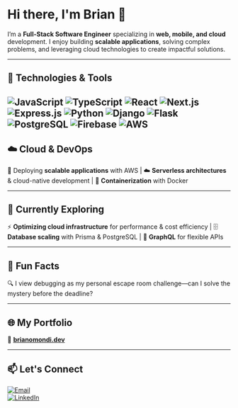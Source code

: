 # Hi there, I'm Brian 👋  

I’m a **Full-Stack Software Engineer** specializing in **web, mobile, and cloud** development. I enjoy building **scalable applications**, solving complex problems, and leveraging cloud technologies to create impactful solutions.  

---
## 🚀 Technologies & Tools

![JavaScript](https://img.shields.io/badge/-JavaScript-F7DF1E?style=flat-square&logo=javascript&logoColor=black)
![TypeScript](https://img.shields.io/badge/-TypeScript-007ACC?style=flat-square&logo=typescript&logoColor=white)
![React](https://img.shields.io/badge/-React-61DAFB?style=flat-square&logo=react&logoColor=black)
![Next.js](https://img.shields.io/badge/-Next.js-000000?style=flat-square&logo=next.js&logoColor=white)
![Express.js](https://img.shields.io/badge/-Express.js-000000?style=flat-square&logo=express&logoColor=white)
![Python](https://img.shields.io/badge/-Python-3776AB?style=flat-square&logo=python&logoColor=white)
![Django](https://img.shields.io/badge/-Django-092E20?style=flat-square&logo=django&logoColor=white)
![Flask](https://img.shields.io/badge/-Flask-000000?style=flat-square&logo=flask&logoColor=white)
![PostgreSQL](https://img.shields.io/badge/-PostgreSQL-4169E1?style=flat-square&logo=postgresql&logoColor=white)
![Firebase](https://img.shields.io/badge/-Firebase-FFCA28?style=flat-square&logo=firebase&logoColor=black)
![AWS](https://img.shields.io/badge/-AWS-232F3E?style=flat-square&logo=amazon-aws&logoColor=white)  
---

## ☁️ Cloud & DevOps  
🚀 Deploying **scalable applications** with AWS | ☁️ **Serverless architectures** & cloud-native development | 🐳 **Containerization** with Docker  

---

## 🌱 Currently Exploring  
⚡ **Optimizing cloud infrastructure** for performance & cost efficiency | 🗄️ **Database scaling** with Prisma & PostgreSQL | 🔗 **GraphQL** for flexible APIs  

---

## 🎯 Fun Facts
🔍 I view debugging as my personal escape room challenge—can I solve the mystery before the deadline?

---

## 🌐 My Portfolio  

🔗 **[brianomondi.dev](https://brian-omondi.vercel.app/)**  

---

## 📫 Let's Connect  

[![Email](https://img.shields.io/badge/Email-brianhilsden@gmail.com-blue?style=flat-square&logo=gmail)](mailto:brianhilsden@gmail.com)  
[![LinkedIn](https://img.shields.io/badge/LinkedIn-Brian%20Hilsden-blue?style=flat-square&logo=linkedin)](https://www.linkedin.com/in/brianhilsden/)  
